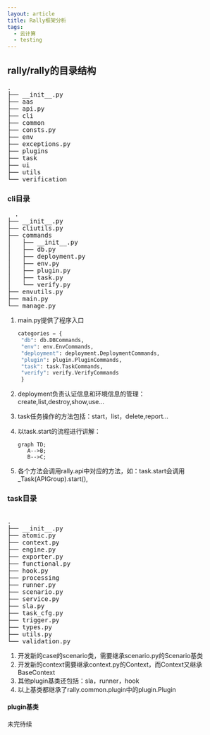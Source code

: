 ```yaml
---
layout: article  
title: Rally框架分析   
tags:
  - 云计算
  - testing
---
```

## rally/rally的目录结构

<pre>
.
├── __init__.py
├── aas
├── api.py
├── cli
├── common
├── consts.py
├── env
├── exceptions.py
├── plugins
├── task
├── ui
├── utils
└── verification
</pre>

### cli目录

<pre>
  .
├── __init__.py
├── cliutils.py
├── commands
│   ├── __init__.py
│   ├── db.py
│   ├── deployment.py
│   ├── env.py
│   ├── plugin.py
│   ├── task.py
│   └── verify.py
├── envutils.py
├── main.py
└── manage.py
</pre>

1. main.py提供了程序入口

   ```python
   categories = {
    "db": db.DBCommands,
    "env": env.EnvCommands,
    "deployment": deployment.DeploymentCommands,
    "plugin": plugin.PluginCommands,
    "task": task.TaskCommands,
    "verify": verify.VerifyCommands
    }
   ```

1. deployment负责认证信息和环境信息的管理：create,list,destroy,show,use...
1. task任务操作的方法包括：start，list，delete,report...
1. 以task.start的流程进行讲解：

   ```
   graph TD;
      A-->B;
      B-->C;
   ```

1. 各个方法会调用rally.api中对应的方法，如：task.start会调用_Task(APIGroup).start(),

### task目录

<pre>

.
├── __init__.py
├── atomic.py
├── context.py
├── engine.py
├── exporter.py
├── functional.py
├── hook.py
├── processing
├── runner.py
├── scenario.py
├── service.py
├── sla.py
├── task_cfg.py
├── trigger.py
├── types.py
├── utils.py
└── validation.py
</pre>

1. 开发新的case的scenario类，需要继承scenario.py的Scenario基类
2. 开发新的context需要继承context.py的Context，而Context又继承BaseContext
3. 其他plugin基类还包括：sla，runner，hook
4. 以上基类都继承了rally.common.plugin中的plugin.Plugin

#### plugin基类

未完待续
